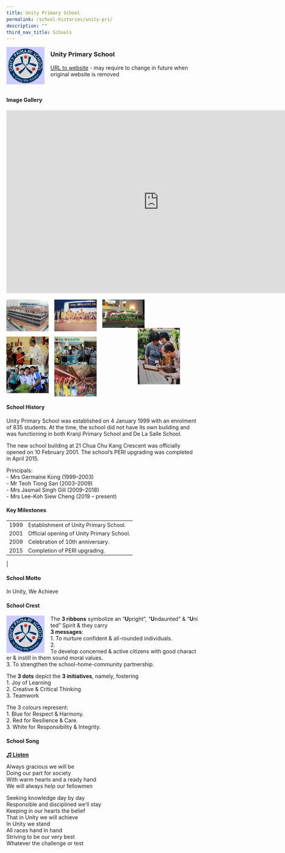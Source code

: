 ```yaml
---
title: Unity Primary School
permalink: /school-histories/unity-pri/
description: ""
third_nav_title: Schools
---
```

<img align="left" style="width:20%;margin-right:15px;" src="/images/unitypri1.png">

### **Unity Primary School**
[URL to website](https://unitypri.moe.edu.sg/) - may require to change in future when original website is removed

<br clear="left">

#### **Image Gallery**
<iframe src="https://docs.google.com/presentation/d/e/2PACX-1vT300rwNJSkRJ_txGuXsy8oYnUF4n266Zk6K7rOMubFAhi5AfrIWJ_M7YJ4z4k8o-nltVGI-GDjUHbb/embed?start=false&amp;loop=true&amp;delayms=5000" frameborder="0" width="800" height="479" allowfullscreen="true"></iframe>

<p><a href="https://staging.d1yxymztqoj7qn.amplifyapp.com/images/unitypri2.jpg">  
<img align="left" style="width:22%;margin-right:15px;" src="/images/unitypri2.jpg">
</a></p>

<p><a href="https://staging.d1yxymztqoj7qn.amplifyapp.com/images/unitypri3.jpg">  
<img align="left" style="width:22%;margin-right:15px;" src="/images/unitypri3.jpg">
</a></p>

<p><a href="https://staging.d1yxymztqoj7qn.amplifyapp.com/images/unitypri4.jpg">  
<img align="left" style="width:22%;margin-right:15px;" src="/images/unitypri4.jpg">
</a></p>

<p><a href="https://staging.d1yxymztqoj7qn.amplifyapp.com/images/unitypri5.jpg">  
<img align="right" style="width:22%;margin-right:48px;" src="/images/unitypri5.jpg">
</a></p>

<br clear="left">

<p><a href="https://staging.d1yxymztqoj7qn.amplifyapp.com/images/unitypri6.jpg">  
<img align="left" style="width:22%;margin-right:15px;" src="/images/unitypri6.jpg">
</a></p>

<p><a href="https://staging.d1yxymztqoj7qn.amplifyapp.com/images/unitypri7.jpg">  
<img align="left" style="width:22%;margin-right:15px;" src="/images/unitypri7.jpg">
</a></p>

<p><a href="https://staging.d1yxymztqoj7qn.amplifyapp.com/images/unitypri8.jpg">  
<img align="left" style="width:22%;margin-right:15px;" src="/images/unitypri8.jpg">
</a></p>

<p><a href="https://staging.d1yxymztqoj7qn.amplifyapp.com/images/unitypri9.jpg">  
<img align="left" style="width:22%;margin-right:15px;" src="/images/unitypri9.jpg">
</a></p>

<br clear="left">

#### **School History**
Unity Primary School was established on 4 January 1999 with an enrolment of 835 students. At the time, the school did not have its own building and was functioning in both Kranji Primary School and De La Salle School.

The new school building at 21 Chua Chu Kang Crescent was officially opened on 10 February 2001. The school’s PERI upgrading was completed in April 2015.&nbsp;

Principals:<br>
\- Mrs Germaine Kong (1999–2003)<br>
\- Mr Teoh Tiong San (2003–2009)<br>
\- Mrs Jasmail Singh Gill (2009–2018)<br>
\- Mrs Lee-Koh Siew Cheng (2019 – present)

#### **Key Milestones**

|  |  |
|:---:|---|
| 1999 | Establishment of Unity Primary School. |
| 2001 | Official opening of Unity Primary School. |
| 2009 | Celebration of 10th anniversary. |
| 2015 | Completion of PERI upgrading. |
|

#### **School Motto**
In Unity, We Achieve

#### **School Crest**
<img align="left" style="width:20%;margin-right:15px;" src="/images/unitypri1.png">

The&nbsp;**3&nbsp;ribbons**&nbsp;symbolize&nbsp;an&nbsp;“**U**pright”,&nbsp;“**U**ndaunted”&nbsp;&amp;&nbsp;“**U**nited”&nbsp;Spirit&nbsp;&amp;&nbsp;they&nbsp;carry&nbsp;  
**3&nbsp;messages**:<br>
1\. To&nbsp;nurture confident &amp; all-rounded&nbsp;individuals.<br>
2\. To&nbsp;develop&nbsp;concerned&nbsp;&amp;&nbsp;active&nbsp;citizens&nbsp;with&nbsp;good&nbsp;character&nbsp;&amp;&nbsp;instill&nbsp;in&nbsp;them&nbsp;sound moral&nbsp;values.<br>
3\. To&nbsp;strengthen the school-home-community&nbsp;partnership.

The&nbsp;**3 dots**&nbsp;depict the&nbsp;**3 initiatives**,&nbsp;namely, fostering<br>
1\. Joy of&nbsp;Learning<br>
2\. Creative &amp; Critical&nbsp;Thinking<br>
3\. Teamwork

The&nbsp;3&nbsp;colours&nbsp;represent:<br>
1\. Blue for Respect &amp;&nbsp;Harmony.<br>
2\. Red for Resilience &amp;&nbsp;Care.<br>
3\. White for Responsibility &amp;&nbsp;Integrity.

#### **School Song**
<a href="https://drive.google.com/file/d/1CCjpPDzZ0U8fgnDFLufOwpRaiUcuLWso/view?usp=share_link" target="_blank">**♫ Listen**</a>

Always gracious we will be<br>
Doing our part for society<br>
With warm hearts and a ready hand<br>
We will always help our fellowmen

Seeking knowledge day by day<br>
Responsible and disciplined we’ll stay<br>
Keeping in our hearts the belief<br>
That in Unity we will achieve<br>
In Unity we stand<br>
All races hand in hand<br>
Striving to be our very best<br>
Whatever the challenge or test